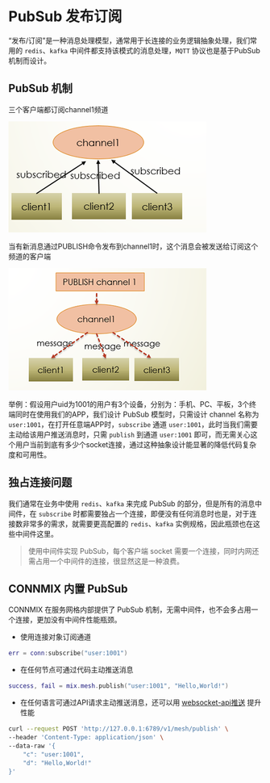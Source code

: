 # PubSub 发布订阅

“发布/订阅”是一种消息处理模型，通常用于长连接的业务逻辑抽象处理，我们常用的 `redis`、`kafka` 中间件都支持该模式的消息处理，`MQTT` 协议也是基于PubSub机制而设计。

## PubSub 机制

三个客户端都订阅channel1频道

![](images/pubsub1.jpg)

当有新消息通过PUBLISH命令发布到channel1时，这个消息会被发送给订阅这个频道的客户端

![](images/pubsub2.jpg)

举例：假设用户uid为1001的用户有3个设备，分别为：手机、PC、平板，3个终端同时在使用我们的APP，我们设计 PubSub 模型时，只需设计 channel 名称为 `user:1001`，在打开任意端APP时，`subscribe` 通道 `user:1001`，此时当我们需要主动给该用户推送消息时，只需 `publish` 到通道 `user:1001` 即可，而无需关心这个用户当前到底有多少个socket连接，通过这种抽象设计能显著的降低代码复杂度和可用性。

## 独占连接问题

我们通常在业务中使用 `redis`、`kafka` 来完成 PubSub 的部分，但是所有的消息中间件，在 `subscribe` 时都需要独占一个连接，即便没有任何消息时也是，对于连接数非常多的需求，就需要更高配置的 `redis`、`kafka` 实例规格，因此瓶颈也在这些中间件这里。

> 使用中间件实现 PubSub，每个客户端 socket 需要一个连接，同时内网还需占用一个中间件的连接，很显然这是一种浪费。

## CONNMIX 内置 PubSub

CONNMIX 在服务网格内部提供了 PubSub 机制，无需中间件，也不会多占用一个连接，更加没有中间件性能瓶颈。

- 使用连接对象订阅通道

```lua
err = conn:subscribe("user:1001")
```

- 在任何节点可通过代码主动推送消息

```lua
success, fail = mix.mesh.publish("user:1001", "Hello,World!")
```

- 在任何语言可通过API请求主动推送消息，还可以用 [websocket-api推送](zh-cn/websocket-api?id=%e7%bd%91%e6%a0%bc%e5%8f%91%e5%b8%83%ef%bc%9a%e5%8f%af%e4%bb%a5%e5%8f%91%e9%80%81%e7%bb%99%e6%95%b4%e4%b8%aa%e7%bd%91%e6%a0%bc%e5%86%85%e6%89%80%e6%9c%89%e8%ae%a2%e9%98%85%e4%ba%86%e8%bf%99%e4%ba%9b%e9%a2%91%e9%81%93%e7%9a%84%e5%ae%a2%e6%88%b7%e7%ab%af%e8%bf%9e%e6%8e%a5-1) 提升性能

```bash
curl --request POST 'http://127.0.0.1:6789/v1/mesh/publish' \
--header 'Content-Type: application/json' \
--data-raw '{
    "c": "user:1001",
    "d": "Hello,World!"
}'
```
